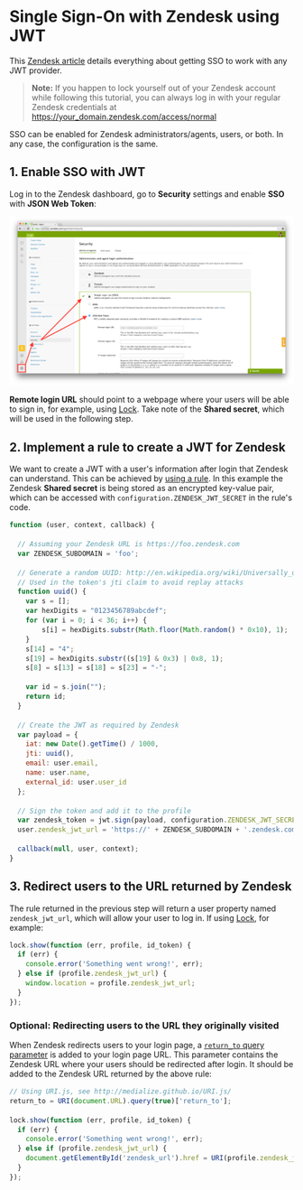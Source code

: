 # Single Sign-On with Zendesk using JWT

This [Zendesk article](https://support.zendesk.com/hc/en-us/articles/203663816-Setting-up-single-sign-on-with-JWT-JSON-Web-Token-) details everything about getting SSO to work with any JWT provider.

> **Note:** If you happen to lock yourself out of your Zendesk account while following this tutorial, you can always log in with your regular Zendesk credentials at https://your_domain.zendesk.com/access/normal

SSO can be enabled for Zendesk administrators/agents, users, or both. In any case, the configuration is the same.

## 1. Enable SSO with JWT

Log in to the Zendesk dashboard, go to **Security** settings and enable **SSO** with **JSON Web Token**:

![](../../media/articles/scenarios/zendesk-sso-1.png)

**Remote login URL** should point to a webpage where your users will be able to sign in, for example, using [Lock](/lock).
Take note of the **Shared secret**, which will be used in the following step.

## 2. Implement a rule to create a JWT for Zendesk

We want to create a JWT with a user's information after login that Zendesk can understand.
This can be achieved by [using a rule](https://auth0.com/docs/rules).
In this example the Zendesk **Shared secret** is being stored as an encrypted key-value pair, which can be accessed with `configuration.ZENDESK_JWT_SECRET` in the rule's code.

```js
function (user, context, callback) {

  // Assuming your Zendesk URL is https://foo.zendesk.com
  var ZENDESK_SUBDOMAIN = 'foo';

  // Generate a random UUID: http://en.wikipedia.org/wiki/Universally_unique_identifier
  // Used in the token's jti claim to avoid replay attacks
  function uuid() {
    var s = [];
    var hexDigits = "0123456789abcdef";
    for (var i = 0; i < 36; i++) {
        s[i] = hexDigits.substr(Math.floor(Math.random() * 0x10), 1);
    }
    s[14] = "4";
    s[19] = hexDigits.substr((s[19] & 0x3) | 0x8, 1);
    s[8] = s[13] = s[18] = s[23] = "-";

    var id = s.join("");
    return id;
  }

  // Create the JWT as required by Zendesk
  var payload = {
    iat: new Date().getTime() / 1000,
    jti: uuid(),
    email: user.email,
    name: user.name,
    external_id: user.user_id
  };

  // Sign the token and add it to the profile
  var zendesk_token = jwt.sign(payload, configuration.ZENDESK_JWT_SECRET);
  user.zendesk_jwt_url = 'https://' + ZENDESK_SUBDOMAIN + '.zendesk.com/access/jwt?jwt=' + zendesk_token;

  callback(null, user, context);
}
```

## 3. Redirect users to the URL returned by Zendesk

The rule returned in the previous step will return a user property named `zendesk_jwt_url`, which will allow your user to log in.
If using [Lock](https://auth0.com/docs/lock), for example:

```js
lock.show(function (err, profile, id_token) {
  if (err) {
    console.error('Something went wrong!', err);
  } else if (profile.zendesk_jwt_url) {
    window.location = profile.zendesk_jwt_url;
  }
});
```

### Optional: Redirecting users to the URL they originally visited

When Zendesk redirects users to your login page, a [`return_to` query parameter](https://support.zendesk.com/hc/en-us/articles/203663816-Setting-up-single-sign-on-with-JWT-JSON-Web-Token-#topic_hkm_kst_kk) is added to your login page URL.
This parameter contains the Zendesk URL where your users should be redirected after login.
It should be added to the Zendesk URL returned by the above rule:

```js
// Using URI.js, see http://medialize.github.io/URI.js/
return_to = URI(document.URL).query(true)['return_to'];

lock.show(function (err, profile, id_token) {
  if (err) {
    console.error('Something went wrong!', err);
  } else if (profile.zendesk_jwt_url) {
    document.getElementById('zendesk_url').href = URI(profile.zendesk_jwt_url).addSearch({return_to: return_to});
  }
});
```
